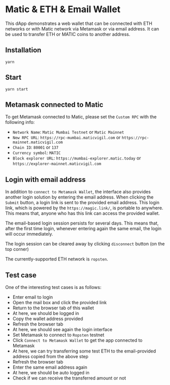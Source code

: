 # Matic & ETH & Email Wallet

This dApp demonstrates a web wallet that can be connected with ETH networks or with Matic network via Metamask or via email address.
It can be used to transfer ETH or MATIC coins to another address.

## Installation

`yarn`

## Start

`yarn start`

## Metamask connected to Matic

To get Metamask connected to Matic, please set the `Custom RPC` with the following info:

- `Network Name`: `Matic Mumbai Testnet` or `Matic Mainnet`
- `New RPC URL`: `https://rpc-mumbai.maticvigil.com` or `https://rpc-mainnet.maticvigil.com`
- `Chain ID`: `80001` or `137`
- `Currency symbol`: `MATIC`
- `Block explorer URL`: `https://mumbai-explorer.matic.today` or `https://explorer-mainnet.maticvigil.com`

## Login with email address

In addition to `connect to Metamask Wallet`, the interface also provides another login solution
by entering the email address. When clicking the `Submit` button, a login link is sent to the
provided email address. This login link, which is powered by the `https://magic.link/`, is portable
to anywhere. This means that, anyone who has this link can access the provided wallet.

The email-based login session persists for several days. This means that, after the first time login,
whenever entering again the same email, the login will occur immediately.

The login session can be cleared away by clicking `disconnect` button (on the top corner)

The currently-supported ETH network is `ropsten`.

## Test case

One of the interesting test cases is as follows:

- Enter email to login
- Open the mail box and click the provided link
- Return to the browser tab of this wallet
- At here, we should be logged in
- Copy the wallet address provided
- Refresh the browser tab
- At here, we should see again the login interface
- Set Metamask to connect to `Ropsten` testnet
- Click `Connect to Metamask Wallet` to get the app connected to Metamask
- At here, we can try transferring some test ETH to the email-provided address copied from the above step
- Refresh the browser tab
- Enter the same email address again
- At here, we should be auto logged in
- Check if we can receive the transferred amount or not
